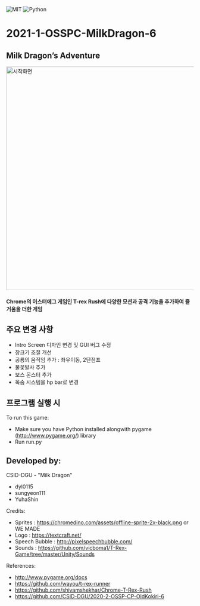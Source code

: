 <img alt="MIT" src ="https://img.shields.io/badge/license-MIT-green">
<img alt="Python" src ="https://img.shields.io/badge/Python-3776AB.svg?&style=for-the-badge&logo=Python&logoColor=white"/>

# 2021-1-OSSPC-MilkDragon-6
## Milk Dragon’s Adventure
<img width="599" alt="시작화면" src="https://user-images.githubusercontent.com/70673826/121240479-57b4fb80-c8d5-11eb-8ed2-fba2ba055709.PNG">

#### Chrome의 이스터에그 게임인 T-rex Rush에 다양한 모션과 공격 기능을 추가하여 즐거움을 더한 게임

## 주요 변경 사항
- Intro Screen 디자인 변경 및 GUI 버그 수정
- 창크기 조절 개선
- 공룡의 움직임 추가 : 좌우이동, 2단점프
- 불꽃발사 추가
- 보스 몬스터 추가
- 목숨 시스템을 hp bar로 변경

## 프로그램 실행 시
To run this game:
- Make sure you have Python installed alongwith pygame (http://www.pygame.org/) library
- Run run.py

## Developed by:
CSID-DGU - "Milk Dragon"
- dyl0115
- sungyeon111
- YuhaShin

Credits:
- Sprites : https://chromedino.com/assets/offline-sprite-2x-black.png or WE MADE
- Logo : https://textcraft.net/
- Speech Bubble : http://pixelspeechbubble.com/
- Sounds : https://github.com/vicboma1/T-Rex-Game/tree/master/Unity/Sounds

References:
- http://www.pygame.org/docs
- https://github.com/wayou/t-rex-runner
- https://github.com/shivamshekhar/Chrome-T-Rex-Rush
- https://github.com/CSID-DGU/2020-2-OSSP-CP-OldKokiri-6
